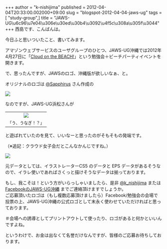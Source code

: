 +++
author = "k-nishijima"
published = 2012-04-04T20:33:00.002000+09:00
slug = "blogspot-2012-04-04-jaws-ug"
tags = [ "study-group",]
title = "JAWS-UG\u6c96\u7e04\u306e\u30ed\u30b4\u3092\u4f5c\u308a\u305f\u3044"
+++
西島です、こんばんは。  

  

今日ふと思いついたこと、書いてみます。

アマゾンウェブサービスのユーザグループのひとつ、JAWS-UG沖縄では2012年4月27日に「[Cloud
on the
BEACH!](http://atnd.org/events/26790)」という勉強会＋ビーチパーティイベントを開きます。  
  
で、思ったんですが、JAWSのロゴ、沖縄版が欲しいなぁ、と。  
  

  

オリジナルのロゴは [@Sapphirus](https://twitter.com/#!/Sapphirus)
さん作成の  

[![](../images/thumbnails/blogspot-2012-04-04-jaws-ug-thumb-base.png)](../images/blogspot-2012-04-04-jaws-ug-thumb-base.png)

  
  
なのですが、JAWS-UG浜松さんが  
  

<table>
<tbody>
<tr class="odd">
<td style="text-align: center;"><a href="../images/blogspot-2012-04-04-jaws-ug-thumb-hamamatsu.png"><img src="../images/thumbnails/blogspot-2012-04-04-jaws-ug-thumb-hamamatsu.png" /></a></td>
</tr>
<tr class="even">
<td style="text-align: center;"><span style="font-size: small;">「う、うなぎ！？」</span></td>
</tr>
</tbody>
</table>

  

と遊ばれていたのを見て、いいなーと思ったのがそもそもの発端です。

  
（※追記：クラウド女子会だとこんなかんじですね。）  

[![](../images/thumbnails/blogspot-2012-04-04-jaws-ug-cloudgirl.jpg)](../images/blogspot-2012-04-04-jaws-ug-cloudgirl.jpg)

  
元データとしては、イラストレーターCS5 のデータと EPS
データがあるそうなので、イラレ使いであればさくっと描けそうなデータは揃っております。  
  
もし、我こそは！という方がいらっしゃいましたら、是非
[@k\_nishijima](https://twitter.com/#!/k_nishijima) または
[FacebookのJAWS-UG沖縄](https://www.facebook.com/groups/jawsug.okinawa/)
までご連絡頂けますでしょうか。  
ご応募頂いたロゴは（もし複数応募頂けましたら）Facebook/勉強会の会場で投票の上、JAWS-UG沖縄の公式ロゴとして末永く使わせていただければと思っております。  
  
＃会場への誘導としてプリントアウトして使ったり、ロゴがあると何かといいんですよね。  
  
というわけで、お金は出なくて名誉だけなんですが、皆様のご応募お待ちしております。
